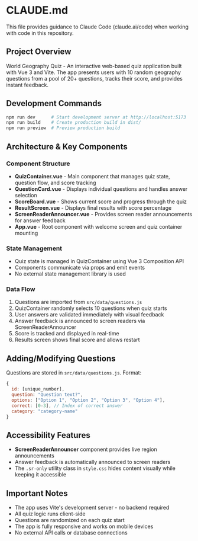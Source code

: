 # CLAUDE.md

This file provides guidance to Claude Code (claude.ai/code) when working with code in this repository.

## Project Overview

World Geography Quiz - An interactive web-based quiz application built with Vue 3 and Vite. The app presents users with 10 random geography questions from a pool of 20+ questions, tracks their score, and provides instant feedback.

## Development Commands

```bash
npm run dev      # Start development server at http://localhost:5173
npm run build    # Create production build in dist/
npm run preview  # Preview production build
```

## Architecture & Key Components

### Component Structure
- **QuizContainer.vue** - Main component that manages quiz state, question flow, and score tracking
- **QuestionCard.vue** - Displays individual questions and handles answer selection
- **ScoreBoard.vue** - Shows current score and progress through the quiz
- **ResultScreen.vue** - Displays final results with score percentage
- **ScreenReaderAnnouncer.vue** - Provides screen reader announcements for answer feedback
- **App.vue** - Root component with welcome screen and quiz container mounting

### State Management
- Quiz state is managed in QuizContainer using Vue 3 Composition API
- Components communicate via props and emit events
- No external state management library is used

### Data Flow
1. Questions are imported from `src/data/questions.js` 
2. QuizContainer randomly selects 10 questions when quiz starts
3. User answers are validated immediately with visual feedback
4. Answer feedback is announced to screen readers via ScreenReaderAnnouncer
5. Score is tracked and displayed in real-time
6. Results screen shows final score and allows restart

## Adding/Modifying Questions

Questions are stored in `src/data/questions.js`. Format:
```javascript
{
  id: [unique_number],
  question: "Question text?",
  options: ["Option 1", "Option 2", "Option 3", "Option 4"],
  correct: [0-3], // Index of correct answer
  category: "category-name"
}
```

## Accessibility Features

- **ScreenReaderAnnouncer** component provides live region announcements
- Answer feedback is automatically announced to screen readers
- The `.sr-only` utility class in `style.css` hides content visually while keeping it accessible

## Important Notes

- The app uses Vite's development server - no backend required
- All quiz logic runs client-side
- Questions are randomized on each quiz start
- The app is fully responsive and works on mobile devices
- No external API calls or database connections